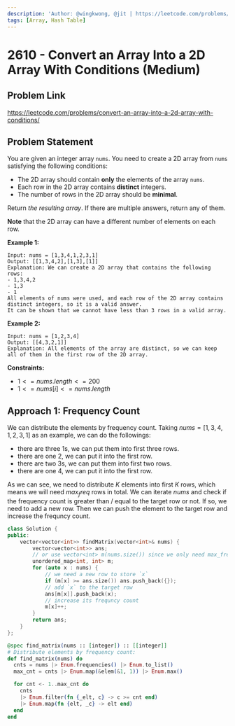 ```yaml
---
description: 'Author: @wingkwong, @jit | https://leetcode.com/problems/convert-an-array-into-a-2d-array-with-conditions/'
tags: [Array, Hash Table]
---
```


# 2610 - Convert an Array Into a 2D Array With Conditions (Medium) 

## Problem Link

https://leetcode.com/problems/convert-an-array-into-a-2d-array-with-conditions/

## Problem Statement

You are given an integer array `nums`. You need to create a 2D array from `nums` satisfying the following conditions:

- The 2D array should contain **only** the elements of the array `nums`.
- Each row in the 2D array contains **distinct** integers.
- The number of rows in the 2D array should be **minimal**.

Return *the resulting array*. If there are multiple answers, return any of them.

**Note** that the 2D array can have a different number of elements on each row.

**Example 1:**

```
Input: nums = [1,3,4,1,2,3,1]
Output: [[1,3,4,2],[1,3],[1]]
Explanation: We can create a 2D array that contains the following rows:
- 1,3,4,2
- 1,3
- 1
All elements of nums were used, and each row of the 2D array contains distinct integers, so it is a valid answer.
It can be shown that we cannot have less than 3 rows in a valid array.
```

**Example 2:**

```
Input: nums = [1,2,3,4]
Output: [[4,3,2,1]]
Explanation: All elements of the array are distinct, so we can keep all of them in the first row of the 2D array.
```

**Constraints:**

- $1 <= nums.length <= 200$
- $1 <= nums[i] <= nums.length$

## Approach 1: Frequency Count

We can distribute the elements by frequency count. Taking $nums = [1,3,4,1,2,3,1]$ as an example, we can do the followings: 

- there are three 1s, we can put them into first three rows.
- there are one 2, we can put it into the first row.
- there are two 3s, we can put them into first two rows.
- there are one 4, we can put it into the first row.

As we can see, we need to distribute $K$ elements into first $K$ rows, which means we will need $max_freq$ rows in total. We can iterate $nums$ and check if the frequency count is greater than / equal to the target row or not. If so, we need to add a new row. Then we can push the element to the target row and increase the frequncy count.

<Tabs>
<TabItem value="cpp" label="C++">
<SolutionAuthor name="@wingkwong"/>

```cpp
class Solution {
public:
    vector<vector<int>> findMatrix(vector<int>& nums) {
        vector<vector<int>> ans;
        // or use vector<int> m(nums.size()) since we only need max_freq rows
        unordered_map<int, int> m;
        for (auto x : nums) {
            // we need a new row to store `x`
            if (m[x] >= ans.size()) ans.push_back({});
            // add `x` to the target row
            ans[m[x]].push_back(x);
            // increase its frequncy count
            m[x]++;
        }
        return ans;
    }
};
```

</TabItem>


<TabItem value="elixir" label="Elixir">
<SolutionAuthor name="@jit"/>

```elixir
@spec find_matrix(nums :: [integer]) :: [[integer]]
# Distribute elements by frequency count:
def find_matrix(nums) do
  cnts = nums |> Enum.frequencies() |> Enum.to_list()
  max_cnt = cnts |> Enum.map(&elem(&1, 1)) |> Enum.max()

  for cnt <- 1..max_cnt do
    cnts
    |> Enum.filter(fn {_elt, c} -> c >= cnt end)
    |> Enum.map(fn {elt, _c} -> elt end)
  end
end
```

</TabItem>
</Tabs>